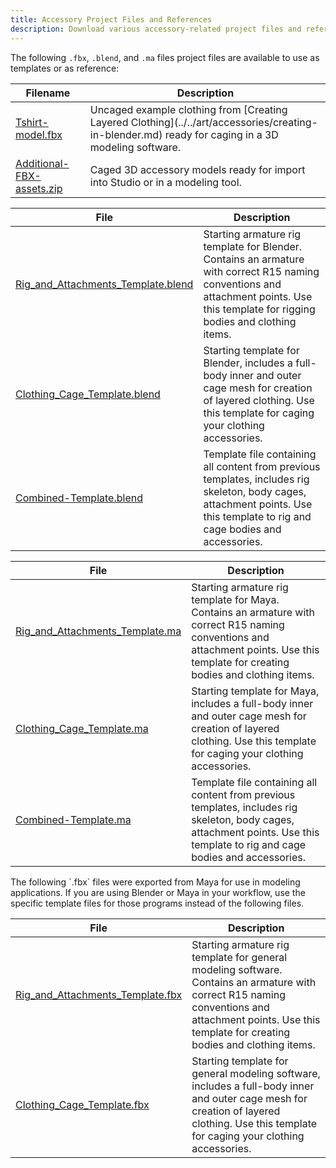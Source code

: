 ```yaml
---
title: Accessory Project Files and References
description: Download various accessory-related project files and reference files.
---
```


The following `.fbx`, `.blend`, and `.ma` files project files are available to use as templates or as reference:

<Tabs>
  <TabItem label="Clothing">
  <table>
<thead>
  <tr>
    <th>Filename</th>
    <th>Description</th>
  </tr>
</thead>
<tbody>
    <tr>
    <td><a href="../../assets/accessories/reference-files/Tshirt-model.fbx" download>Tshirt-model.fbx</a></td>
    <td>Uncaged example clothing from [Creating Layered Clothing](../../art/accessories/creating-in-blender.md) ready for caging in a 3D modeling software.</td>
  </tr>
  <tr>
    <td><a href="../../assets/accessories/reference-files/Additional-FBX-assets.zip" download>Additional-FBX-assets.zip</a></td>
    <td>Caged 3D accessory models ready for import into Studio or in a modeling tool.</td>
  </tr>
</tbody>
</table>
  </TabItem>
  <TabItem label="Blender">
  <table>
  <thead>
  <tr>
    <th><b>File</b></th>
    <th><b>Description</b></th>
  </tr>
  </thead>
  <tbody>
  <tr>
    <td><a href="../../assets/modeling/meshes/reference-files/Rig_and_Attachments_Template.blend" download>Rig_and_Attachments_Template.blend</a></td>
    <td>Starting armature rig template for Blender. Contains an armature with correct R15 naming conventions and attachment points. Use this template for rigging bodies and clothing items.</td>
  </tr>
  <tr>
    <td><a href="../../assets/modeling/meshes/reference-files/Clothing_Cage_Template.blend" download>Clothing_Cage_Template.blend</a></td>
    <td>Starting template for Blender, includes a full-body inner and outer cage mesh for creation of layered clothing. Use this template for caging your clothing accessories.</td>
  </tr>
  <tr>
    <td><a href="../../assets/modeling/meshes/reference-files/Combined-Template.blend" download>Combined-Template.blend</a></td>
    <td>Template file containing all content from previous templates, includes rig skeleton, body cages, attachment points. Use this template to rig and cage bodies and accessories.</td>
  </tr>
</tbody>
</table>

  </TabItem>
  <TabItem label="Maya">
  <table>
<thead>
  <tr>
    <th><b>File</b></th>
    <th><b>Description</b></th>
  </tr>
</thead>
<tbody>
  <tr>
    <td><a href="../../assets/modeling/meshes/reference-files/Rig_and_Attachments_Template.ma" download>Rig_and_Attachments_Template.ma</a></td>
    <td>Starting armature rig template for Maya. Contains an armature with correct R15 naming conventions and attachment points. Use this template for creating bodies and clothing items.</td>
  </tr>
  <tr>
    <td><a href="../../assets/modeling/meshes/reference-files/Clothing_Cage_Template.ma" download>Clothing_Cage_Template.ma</a></td>
    <td>Starting template for Maya, includes a full-body inner and outer cage mesh for creation of layered clothing. Use this template for caging your clothing accessories.</td>
  </tr>
  <tr>
    <td><a href="../../assets/modeling/meshes/reference-files/Combined-Template.ma" download>Combined-Template.ma</a></td>
    <td>Template file containing all content from previous templates, includes rig skeleton, body cages, attachment points. Use this template to rig and cage bodies and accessories.</td>
  </tr>

</tbody>
</table>

  </TabItem>
  <TabItem label="General">
  <Alert severity = 'warning'>
  The following `.fbx` files were exported from Maya for use in modeling applications. If you are using Blender or Maya in your workflow, use the specific template files for those programs instead of the following files.
  </Alert>
    <table>
<thead>
  <tr>
    <th><b>File</b></th>
    <th><b>Description</b></th>
  </tr>
</thead>
<tbody>
  <tr>
    <td><a href="../../assets/modeling/meshes/reference-files/Rig_and_Attachments_Template.fbx" download>Rig_and_Attachments_Template.fbx</a></td>
    <td>Starting armature rig template for general modeling software. Contains an armature with correct R15 naming conventions and attachment points. Use this template for creating bodies and clothing items.</td>
  </tr>
  <tr>
    <td><a href="../../assets/modeling/meshes/reference-files/Clothing_Cage_Template.fbx" download>Clothing_Cage_Template.fbx</a></td>
    <td>Starting template for general modeling software, includes a full-body inner and outer cage mesh for creation of layered clothing. Use this template for caging your clothing accessories.</td>
  </tr>

</tbody>
</table>
  </TabItem>
</Tabs>
